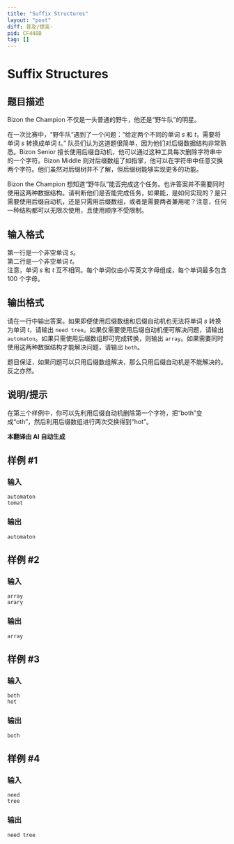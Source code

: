 ```yaml
---
title: "Suffix Structures"
layout: "post"
diff: 普及/提高-
pid: CF448B
tag: []
---
```


# Suffix Structures

## 题目描述

Bizon the Champion 不仅是一头普通的野牛，他还是“野牛队”的明星。

在一次比赛中，“野牛队”遇到了一个问题：“给定两个不同的单词 $s$ 和 $t$，需要将单词 $s$ 转换成单词 $t$。” 队员们认为这道题很简单，因为他们对后缀数据结构非常熟悉。Bizon Senior 擅长使用后缀自动机，他可以通过这种工具每次删除字符串中的一个字符。Bizon Middle 则对后缀数组了如指掌，他可以在字符串中任意交换两个字符。他们虽然对后缀树并不了解，但后缀树能够实现更多的功能。

Bizon the Champion 想知道“野牛队”能否完成这个任务。也许答案并不需要同时使用这两种数据结构。请判断他们是否能完成任务，如果能，是如何实现的？是只需要使用后缀自动机，还是只需用后缀数组，或者是需要两者兼用呢？注意，任何一种结构都可以无限次使用，且使用顺序不受限制。

## 输入格式

第一行是一个非空单词 $s$。  
第二行是一个非空单词 $t$。  
注意，单词 $s$ 和 $t$ 互不相同。每个单词仅由小写英文字母组成，每个单词最多包含 100 个字母。

## 输出格式

请在一行中输出答案。如果即便使用后缀数组和后缀自动机也无法将单词 $s$ 转换为单词 $t$，请输出 `need tree`。如果仅需要使用后缀自动机便可解决问题，请输出 `automaton`。如果只需使用后缀数组即可完成转换，则输出 `array`。如果需要同时使用这两种数据结构才能解决问题，请输出 `both`。

题目保证，如果问题可以只用后缀数组解决，那么只用后缀自动机是不能解决的。反之亦然。

## 说明/提示

在第三个样例中，你可以先利用后缀自动机删除第一个字符，把“both”变成“oth”，然后利用后缀数组进行两次交换得到“hot”。

 **本翻译由 AI 自动生成**

## 样例 #1

### 输入

```
automaton
tomat

```

### 输出

```
automaton

```

## 样例 #2

### 输入

```
array
arary

```

### 输出

```
array

```

## 样例 #3

### 输入

```
both
hot

```

### 输出

```
both

```

## 样例 #4

### 输入

```
need
tree

```

### 输出

```
need tree

```

